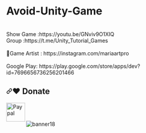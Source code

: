 # Avoid-Unity-Game

<br />
Show Game :https://youtu.be/GNviv9O1XIQ<br />
Group :https://t.me/Unity_Tutorial_Games<br /><br />
🎨Game Artist : https://instagram.com/mariaartpro  <br /><br />
Google Play: https://play.google.com/store/apps/dev?id=7696656736256201466<br />

<h2 tabindex="-1" dir="auto"><a id="user-content-️-donate" class="anchor" aria-hidden="true" href="#️-donate"><svg class="octicon octicon-link" viewBox="0 0 16 16" version="1.1" width="16" height="16" aria-hidden="true"><path fill-rule="evenodd" d="M7.775 3.275a.75.75 0 001.06 1.06l1.25-1.25a2 2 0 112.83 2.83l-2.5 2.5a2 2 0 01-2.83 0 .75.75 0 00-1.06 1.06 3.5 3.5 0 004.95 0l2.5-2.5a3.5 3.5 0 00-4.95-4.95l-1.25 1.25zm-4.69 9.64a2 2 0 010-2.83l2.5-2.5a2 2 0 012.83 0 .75.75 0 001.06-1.06 3.5 3.5 0 00-4.95 0l-2.5 2.5a3.5 3.5 0 004.95 4.95l1.25-1.25a.75.75 0 00-1.06-1.06l-1.25 1.25a2 2 0 01-2.83 0z"></path></svg></a><g-emoji class="g-emoji" alias="heart" fallback-src="https://github.githubassets.com/images/icons/emoji/unicode/2764.png">❤️</g-emoji> Donate</h2>

<p dir="auto"><a href="https://www.paypal.com/donate/?hosted_button_id=F86F4AB65QNYL" title="https://paypal.me/Antoni" rel="nofollow"><img align="left" height="50" src="https://camo.githubusercontent.com/59cfbcf1ae58c3d6f862b1633f575920df6db1ac8974973b5e7f341a388b292d/68747470733a2f2f7777772e6d65646961666972652e636f6d2f636f6e766b65792f373264632f697a3738797337767466736c3935377a672e6a7067" alt="Paypal" data-canonical-src="https://www.mediafire.com/convkey/72dc/iz78ys7vtfsl957zg.jpg" style="max-width: 100%;"></a></p>

<br /><br />

![banner18](https://user-images.githubusercontent.com/83016119/210788480-49b3f19b-40dd-4419-b256-da56eefac0ff.png)
